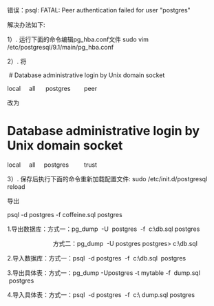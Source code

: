 错误：psql: FATAL: Peer authentication failed for user "postgres"

解决办法如下:

1）. 运行下面的命令编辑pg_hba.conf文件 sudo vim /etc/postgresql/9.1/main/pg_hba.conf

2）. 将

 # Database administrative login by Unix domain socket

local     all      postgres        peer

改为 

# Database administrative login by Unix domain socket

local     all     postgres         trust

3）. 保存后执行下面的命令重新加载配置文件: sudo /etc/init.d/postgresql reload



导出

psql  -d  postgres  -f  coffeine.sql postgres

1.导出数据库：方式一：pg_dump  -U  postgres  -f  c:\db.sql postgres

                           方式二：pg_dump  -U postgres postgres> c:\db.sql

2.导入数据库：方式一：psql  -d postgres  -f  c:\db.sql  postgres

3.导出具体表：方式一：pg_dump -Upostgres -t mytable -f  dump.sql  postgres

4.导入具体表：方式一：psql  -d postgres  -f  c:\ dump.sql postgres